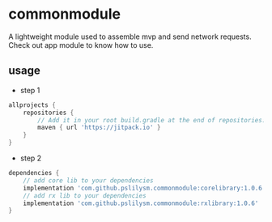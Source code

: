 # commonmodule
A lightweight module used to assemble mvp and send network requests.
Check out app module to know how to use.

## usage

* step 1
```groovy
allprojects {
    repositories {
        // Add it in your root build.gradle at the end of repositories:
        maven { url 'https://jitpack.io' }
    }
}
```
* step 2
```groovy
dependencies {
    // add core lib to your dependencies
    implementation 'com.github.pslilysm.commonmodule:corelibrary:1.0.6'
    // add rx lib to your dependencies
    implementation 'com.github.pslilysm.commonmodule:rxlibrary:1.0.6'
}
```


